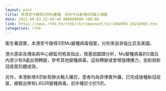 ```yaml
---
layout: post
title: 本港至今錄得3宗Mu變種　另外今日新增4宗輸入個案
date: 2021-09-03 22:49:40.000000000 +08:00
link: https://news.rthk.hk/rthk/ch/component/k2/1608995-20210903.htm
categories: rthk
---
```


衞生署證實，本港至今錄得3宗Mu變種病毒個案，分別來自哥倫比亞及美國。

港大感染及傳染病中心總監何栢良指出，按基因圖譜分析，Mu變種病毒的S蛋白內至少有9處出現轉變，參考其他變種病毒，這些轉變或會增強傳播力，並削弱新冠疫苗抗體成效。 

另外，本港新增4宗新型肺炎輸入確診，患者均為菲律賓外傭，已完成接種新冠疫苗，被驗出帶有L452R變種病毒。初步確診少於5宗。
